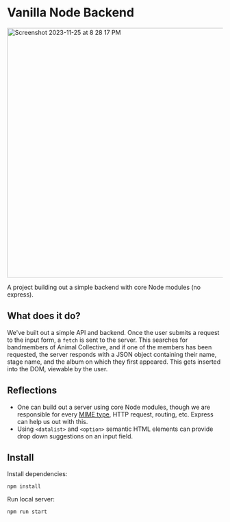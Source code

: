 # Vanilla Node Backend
<img width="583" alt="Screenshot 2023-11-25 at 8 28 17 PM" src="https://github.com/DevinCLane/vanilla-node-backend/assets/8145785/f61f4193-f355-47a0-b1de-5fed79144b32">

A project building out a simple backend with core Node modules (no express).

## What does it do?

We've built out a simple API and backend. Once the user submits a request to the input form, a `fetch` is sent to the server. This searches for bandmembers of Animal Collective, and if one of the members has been requested, the server responds with a JSON object containing their name, stage name, and the album on which they first appeared. This gets inserted into the DOM, viewable by the user.

## Reflections

-   One can build out a server using core Node modules, though we are responsible for every [MIME type](https://developer.mozilla.org/en-US/docs/Learn/Server-side/Configuring_server_MIME_types), HTTP request, routing, etc. Express can help us out with this.
-   Using `<datalist>` and `<option>` semantic HTML elements can provide drop down suggestions on an input field.

## Install

Install dependencies:

`npm install`

Run local server:

`npm run start`
